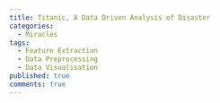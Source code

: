 ```yaml
---
title: Titanic, A Data Driven Analysis of Disaster
categories:
  - Miracles
tags:
  - Feature Extraction
  - Data Preprocessing
  - Data Visualisation
published: true
comments: true
---
```

